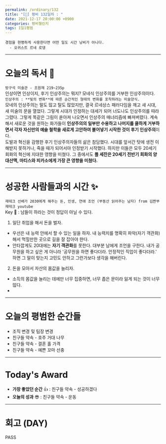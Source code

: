 ```yaml
---
permalink: /ordinary/132
title: "[🙏] 평비 132일차 : "
date: 2021-12-17 20:00:00 +0900
categories: 평비챌린지
tags: 1일1평범
---
```

```
경험을 현명하게 사용한다면 어떤 일도 시간 낭비가 아니다.
  - 오귀스트 르네 로댕
```

---
# 오늘의 독서 📕
`방구석 미술관 - 조원재 219~235p`  
인상이면 인상이지, 후기 인상주의는 뭐지? 모네식 인상주의를 거부한 인상주의이다.  
`인상주의 : **빛의 변화**에 따른 순간적인 형태의 변화를 포착하려는 미술양식.`  
모네의 인상주의는 말도 많고 탈도 많았지만, 결국 르네상스 패러다임을 깨고 새 시대, 새 미술의 문을 열었다. 그렇게 시대가 인정하는 대세가 되어 너도나도 인상주의를 따라 그렸다. 그렇게 똑같은 그림이 쏟아져 나오면서 인상주의 매너리즘에 빠져버렸다. 계속해서 새로운 것을 원하는 화가들이 **인상주의의 일부만 수용하고 나머지를 쿨하게 거부하면서 각자 자신만의 예술 철학을 새로게 고안하여 불어넣기 시작한 것이 후기 인상주의**이다.  
도발과 혁신을 감행한 후기 인상주의자들의 삶은 참담했다. 시대를 앞서간 탓에 생전 이해받지 못하거나, 죽을 때가 되어서야 인정받기 시작했다. 하지만 이들은 모두 20세기 회화의 혁신에 지대한 영향을 미쳤다. 그 중에서도 **폴 세잔은 20세기 전반기 회화의 양대산맥, 마티스와 피카소에게 가장 큰 영향을 미쳤다.**

---
# 성공한 사람들과의 시간 ✨
`재테크 선배가 2030에게 해주는 돈, 인생, 연애 조언 (부동산 읽어주는 남자) from 김짠부 재테크 youtube`  
Key 🔑 : 남들이 하라는 것이 정답이 아닐 수 있다.  
1. 일단 취업을 해서 돈을 벌자.  
- 우선은 내 능력 안에서 할 수 있는 일을 하자. 내 능력치를 명확히 파악(자기 객관화)해서 먹힐만한 곳으로 길을 잘 잡아야 한다.
- 안타깝게도 20대에는 **자기 객관화**를 못한다. 대부분 남에게 조언을 구한다. 내가 공무원을 하고 싶은 게 아니라 '공무원을 하면 좋다더라. 안정적인 직업이 좋다더라.' 하면 그 말이 맞는지 고민도 안하고 그런가보다 생각을 해버린다.
2. 돈을 모아서 자산의 몸값을 늘리자.  
- 소득의 몸값을 늘리는 데에만 너무 집중하면, 너무 좁은 문이라 잃게 되는 것이 너무 많다.
- 

---
# 오늘의 평범한 순간들
- 조직 변경 및 팀장 변경
- 친구들 약속 - 호주 거대 나무
- 친구들 약속 - 결혼 홀 가격
- 친구들 약속 - 예쁜 꼬마 선충

---
# Today's Award
- **가장 좋았던 순간** 👍 : 친구들 약속 - 성공하겠다
- **오늘의 성과** 😎 : 친구들 약속 - 운동

---
# 회고 (DAY)
PASS